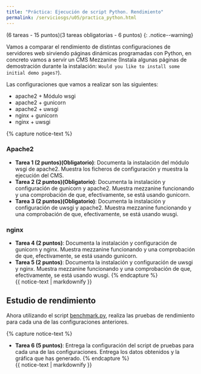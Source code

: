 ```yaml
---
title: "Práctica: Ejecución de script Python. Rendimiento"
permalink: /serviciosgs/u05/practica_python.html
---
```


(6 tareas - 15 puntos)(3 tareas obligatorias - 6 puntos)
{: .notice--warning}
    
Vamos a comparar el rendimiento de distintas configuraciones de servidores web sirviendo páginas dinámicas programadas con Python, en concreto vamos a servir un CMS Mezzanine (Instala algunas páginas de demostración durante la instalación: `Would you like to install some initial demo pages?`).

Las configuraciones que vamos a realizar son las siguientes:
	
* apache2 + Módulo wsgi
* apache2 + gunicorn
* apache2 + uwsgi
* nginx + gunicorn
* nginx + uwsgi

{% capture notice-text %}

### Apache2

* **Tarea 1 (2 puntos)(Obligatorio)**: Documenta la instalación del módulo wsgi de apache2. Muestra los ficheros de configuración y muestra la ejecución del CMS.
* **Tarea 2 (2 puntos)(Obligatorio)**: Documenta la instalación y configuración de gunicorn y apache2. Muestra mezzanine funcionando y una comprobación de que, efectivamente, se está usando gunicorn.
* **Tarea 3 (2 puntos)(Obligatorio)**: Documenta la instalación y configuración de uwsgi y apache2. Muestra mezzanine funcionando y una comprobación de que, efectivamente, se está usando wusgi.
	    
### nginx

* **Tarea 4 (2 puntos)**: Documenta la instalación y configuración de gunicorn y nginx. Muestra mezzanine funcionando y una comprobación de que, efectivamente, se está usando gunicorn.
* **Tarea 5 (2 puntos)**: Documenta la instalación y configuración de uwsgi y nginx. Muestra mezzanine funcionando y una comprobación de que, efectivamente, se está usando wusgi.
{% endcapture %}<div class="notice--info">{{ notice-text | markdownify }}</div>

## Estudio de rendimiento

Ahora utilizando el script [benchmark.py](https://github.com/josedom24/serviciosgs_doc/blob/master/rendimiento/benchmark.py), realiza las pruebas de rendimiento para cada una de las configuraciones anteriores.

{% capture notice-text %}
* **Tarea 6 (5 puntos)**: Entrega la configuración del script de pruebas para cada una de las configuraciones. Entrega los datos obtenidos y la gráfica que has generado.
{% endcapture %}<div class="notice--info">{{ notice-text | markdownify }}</div>

